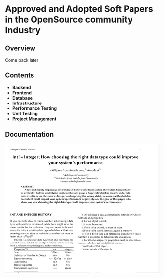 # Approved and Adopted Soft Papers in the OpenSource community Industry

## Overview

Come back later

## Contents

- **Backend**
- **Frontend**
- **Database**
- **Infrastructure**
- **Performance Testing**
- **Unit Testing**
- **Project Management**

## Documentation

![Document Preview](p1.jpeg)

